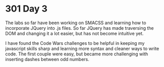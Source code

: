 # 301 Day 3

The labs so far have been working on SMACSS and learning how to incorporate JQuery into .js files. So far JQuery has made traversing the DOM and changing it a lot easier, but has not become intuitive yet.

I have found the Code Wars challenges to be helpful in keeping my javascript skills sharp and learning more syntax and cleaner ways to write code. The first couple were easy, but became more challenging with inserting dashes between odd numbers.
